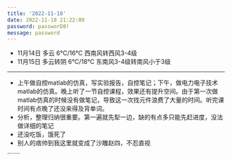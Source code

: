 ```yaml
---
title: '2022-11-18'
date: 2022-11-18 21:22:09
password: passworD8!
message: password
---
```

- 11月14日 多云 6℃/16℃ 西南风转西风3-4级
- 11月15日 多云转阴 6℃/18℃ 东南风3-4级转南风小于3级

***

- 上午做自控matlab的仿真，写实验报告，自控笔记；下午，做电力电子技术matlab的仿真。晚上听了一节自控课程，效果还有提升空间。由于第一次做matlab仿真的时候没有做笔记，导致这一次找元件浪费了大量的时间。听完课 时间有点晚了还没来得及背单词。
- 分析，整理归纳很重要。第一遍就先犁一边，缺的有点多只能先赶进度，没法做详细的笔记
-  还没吃饭，饿死了
- 别人的痞帅到我这里就变成了沙雕赵四，不忍直视

<img src="http://nidhogg-110.cn/image-20221118213158464.png" alt="image-20221118213158464" style="zoom:15%;" />